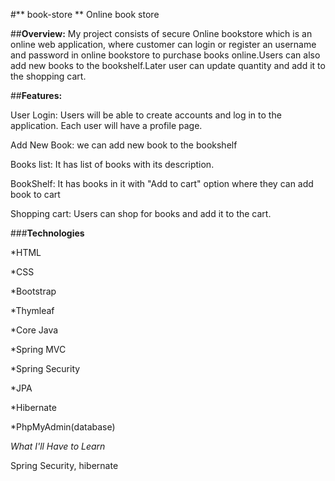 #** book-store **
Online book store

##**Overview:**
My project consists of secure Online bookstore which is an online web application, where customer can login or register an username and password in online bookstore to purchase books online.Users can also add new books to the bookshelf.Later user can update quantity and add it to the shopping cart.

##**Features:**

User Login: Users will be able to create accounts and log in to the application. Each user will have a profile page.

Add New Book: we can add new book to the bookshelf

Books list: It has list of books with its description.

BookShelf: It has books in it with "Add to cart" option where they can add book to cart

Shopping cart: Users can shop for books and add it to the cart.

###**Technologies**

  *HTML
  
  *CSS

  *Bootstrap

  *Thymleaf

  *Core Java

  *Spring MVC

  *Spring Security

  *JPA

  *Hibernate

  *PhpMyAdmin(database)

*What I'll Have to Learn*

Spring Security, hibernate

